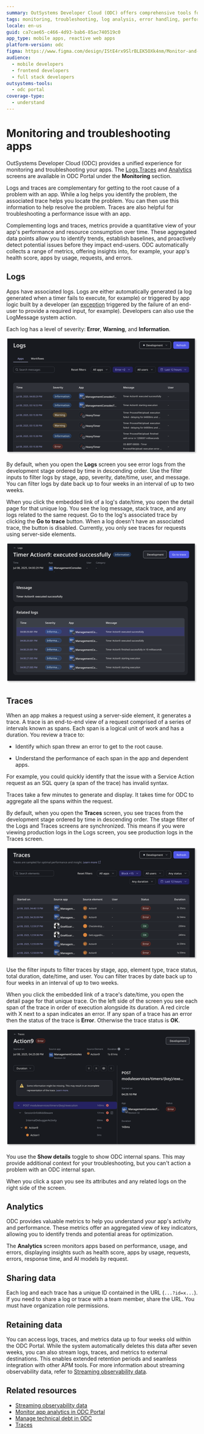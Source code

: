 ```yaml
---
summary: OutSystems Developer Cloud (ODC) offers comprehensive tools for monitoring and troubleshooting applications through logs and traces within its portal.
tags: monitoring, troubleshooting, log analysis, error handling, performance optimization
locale: en-us
guid: ca7cae65-c466-4d93-bab6-85ac740519c0
app_type: mobile apps, reactive web apps
platform-version: odc
figma: https://www.figma.com/design/IStE4rx9SlrBLEK5OXk4nm/Monitor-and-troubleshoot-apps?node-id=2449-32709&t=EnvgiDeMCyCzCWPm-1
audience:
  - mobile developers
  - frontend developers
  - full stack developers
outsystems-tools:
  - odc portal
coverage-type:
  - understand
---
```


# Monitoring and troubleshooting apps

OutSystems Developer Cloud (ODC) provides a unified experience for monitoring and troubleshooting your apps. The [Logs](#logs),[Traces](#traces) and [Analytics](#analytics) screens are available in ODC Portal under the **Monitoring** section.

Logs and traces are complementary for getting to the root cause of a problem with an app. While a log helps you identify the problem, the associated trace helps you locate the problem. You can then use this information to help resolve the problem. Traces are also helpful for troubleshooting a performance issue with an app.

Complementing logs and traces, metrics provide a quantitative view of your app's performance and resource consumption over time. These aggregated data points allow you to identify trends, establish baselines, and proactively detect potential issues before they impact end-users. ODC automatically collects a range of metrics, offering insights into, for example, your app's health score, apps by usage, requests, and errors.

## Logs

Apps have associated logs. Logs are either automatically generated (a log generated when a timer fails to execute, for example) or triggered by app logic built by a developer (an [exception](../building-apps/handling-exceptions/handle-exceptions.md#exception-logs) triggered by the failure of an end-user to provide a required input, for example). Developers can also use the LogMessage system action.

Each log has a level of severity: **Error**, **Warning**, and **Information**.

![Logs screen showing error logs from the development stage with filter options.](images/logs-screen-pl.png "Logs Screen")

By default, when you open the **Logs** screen you see error logs from the development stage ordered by time in descending order. Use the filter inputs to filter logs by stage, app, severity, date/time, user, and message. You can filter logs by date back up to four weeks in an interval of up to two weeks.

When you click the embedded link of a log's date/time, you open the detail page for that unique log. You see the log message, stack trace, and any logs related to the same request. Go to the log's associated trace by clicking the **Go to trace** button. When a log doesn't have an associated trace, the button is disabled. Currently, you only see traces for requests using server-side elements.

![Log details screen displaying the message, stack trace, and related logs.](images/logs-details-screen-pl.png "Log Details Screen")

## Traces

When an app makes a request using a server-side element, it generates a trace. A trace is an end-to-end view of a request comprised of a series of intervals known as spans. Each span is a logical unit of work and has a duration. You review a trace to:

* Identify which span threw an error to get to the root cause.

* Understand the performance of each span in the app and dependent apps.

For example, you could quickly identify that the issue with a Service Action request as an SQL query (a span of the trace) has invalid syntax.

<div class="info" markdown="1">

Traces take a few minutes to generate and display. It takes time for ODC to aggregate all the spans within the request.

</div>

By default, when you open the **Traces** screen, you see traces from the development stage ordered by time in descending order. The stage filter of the Logs and Traces screens are synchronized. This means if you were viewing production logs in the Logs screen, you see production logs in the Traces screen.

![Traces screen showing traces from the development stage with filter options.](images/traces-screen-pl.png "Traces Screen")

Use the filter inputs to filter traces by stage, app, element type, trace status, total duration, date/time, and user. You can filter traces by date back up to four weeks in an interval of up to two weeks.

When you click the embedded link of a trace's date/time, you open the detail page for that unique trace. On the left side of the screen you see each span of the trace in order of execution alongside its duration. A red circle with X next to a span indicates an error. If any span of a trace has an error then the status of the trace is **Error**. Otherwise the trace status is **OK**.

![Trace details screen displaying spans, attributes, and related logs.](images/traces-details-pl.png "Trace Details Screen")

You use the **Show details** toggle to show ODC internal spans. This may provide additional context for your troubleshooting, but you can't action a problem with an ODC internal span.

When you click a span you see its attributes and any related logs on the right side of the screen.

## Analytics

ODC provides valuable metrics to help you understand your app's activity and performance. These metrics offer an aggregated view of key indicators, allowing you to identify trends and potential areas for optimization.

The **Analytics** screen monitors apps based on performance, usage, and errors, displaying insights such as health score, apps by usage, requests, errors, response time, and AI models by request.

## Sharing data

Each log and each trace has a unique ID contained in the URL (`...?id=x...`). If you need to share a log or trace with a team member, share the URL. You must have organization role permissions.

## Retaining data

You can access logs, traces, and metrics data up to four weeks old within the ODC Portal. While the system automatically deletes this data after seven weeks, you can also stream logs, traces, and metrics to external destinations. This enables extended retention periods and seamless integration with other APM tools. For more information about streaming observability data, refer to [Streaming observability data](../monitor-and-troubleshoot/stream-app-analytics/stream-app-analytics-overview.md).

## Related resources

* [Streaming observability data](../monitor-and-troubleshoot/stream-app-analytics/stream-app-analytics-overview.md) 
* [Monitor app analytics in ODC Portal](app-health.md)
* [Manage technical debt in ODC](../monitor-and-troubleshoot/manage-technical-debt/managing-tech-debt.md)
* [Traces](../monitor-and-troubleshoot/traces/intro.md)
